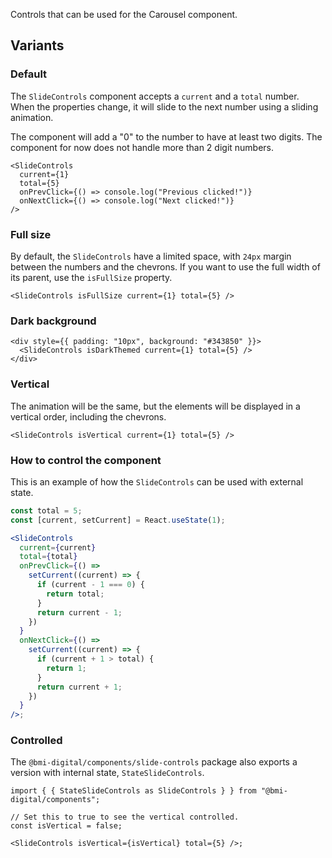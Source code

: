 Controls that can be used for the Carousel component.

## Variants

### Default

The `SlideControls` component accepts a `current` and a `total` number. When the properties change, it will slide to the next number using a sliding animation.

The component will add a "0" to the number to have at least two digits. The component for now does not handle more than 2 digit numbers.

```tsx
<SlideControls
  current={1}
  total={5}
  onPrevClick={() => console.log("Previous clicked!")}
  onNextClick={() => console.log("Next clicked!")}
/>
```

### Full size

By default, the `SlideControls` have a limited space, with `24px` margin between the numbers and the chevrons. If you want to use the full width of its parent, use the `isFullSize` property.

```tsx
<SlideControls isFullSize current={1} total={5} />
```

### Dark background

```tsx
<div style={{ padding: "10px", background: "#343850" }}>
  <SlideControls isDarkThemed current={1} total={5} />
</div>
```

### Vertical

The animation will be the same, but the elements will be displayed in a vertical order, including the chevrons.

```tsx
<SlideControls isVertical current={1} total={5} />
```

### How to control the component

This is an example of how the `SlideControls` can be used with external state.

```jsx
const total = 5;
const [current, setCurrent] = React.useState(1);

<SlideControls
  current={current}
  total={total}
  onPrevClick={() =>
    setCurrent((current) => {
      if (current - 1 === 0) {
        return total;
      }
      return current - 1;
    })
  }
  onNextClick={() =>
    setCurrent((current) => {
      if (current + 1 > total) {
        return 1;
      }
      return current + 1;
    })
  }
/>;
```

### Controlled

The `@bmi-digital/components/slide-controls` package also exports a version with internal state, `StateSlideControls`.

```tsx
import { { StateSlideControls as SlideControls } } from "@bmi-digital/components";

// Set this to true to see the vertical controlled.
const isVertical = false;

<SlideControls isVertical={isVertical} total={5} />;
```
